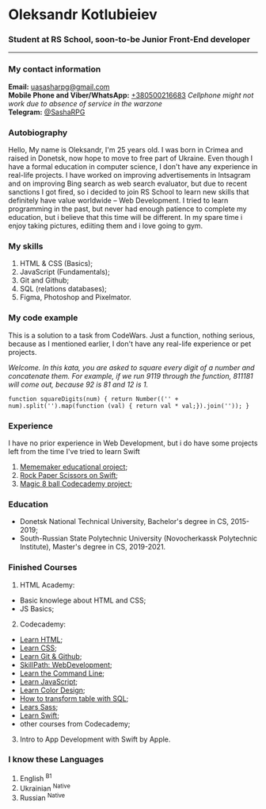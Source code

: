 
# Oleksandr Kotlubieiev

### Student at RS School, soon-to-be Junior Front-End developer

---

### My contact information

**Email:** [uasasharpg@gmail.com](mailto:uasasharpg@gmail.com)<br>
**Mobile Phone and Viber/WhatsApp:** [+380500216683](tel:+380500216683) *Cellphone might not work due to absence of service in the warzone* <br>
**Telegram:** [@SashaRPG](https://t.me/SashaRPG)<br>

### Autobiography 

Hello, My name is Oleksandr, I'm 25 years old. I was born in Crimea and raised in Donetsk, now hope to move to free part of Ukraine. Even though I have a formal education in computer science, I don't have any experience in real-life projects. I have worked on improving advertisements in Intsagram and on improving Bing search as web search evaluator, but due to recent sanctions I got fired, so i decided to join RS School to learn new skills that definitely have value worldwide – Web Development. I tried to learn programming in the past, but never had enough patience to complete my education, but i believe that this time will be different. In my spare time i enjoy taking pictures, ediiting them and i love going to gym.

### My skills

1. HTML & CSS (Basics);
2. JavaScript (Fundamentals);
3. Git and Github;
4. SQL (relations databases);
5. Figma, Photoshop and Pixelmator.

### My code example

This is a solution to a task from CodeWars. Just a function, nothing serious, because as I mentioned earlier, I don't have any real-life experience or pet projects.

*Welcome. In this kata, you are asked to square every digit of a number and concatenate them. For example, if we run 9119 through the function, 811181 will come out, because 92 is 81 and 12 is 1.*

`function squareDigits(num)
{
  return Number(('' + num).split('').map(function (val) { return val * val;}).join(''));
}
`

### Experience 

I have no prior experience in Web Development, but i do have some projects left from the time I've tried to learn Swift

1. [Mememaker educational oroject](https://github.com/SashaRPG/MemeMaker-Swift);
2. [Rock Paper Scissors on Swift](https://github.com/SashaRPG/Rock-Paper-Scissors-Intro-to-Swift);
3. [Magic 8 ball Codecademy project](https://github.com/SashaRPG/magic-8-ball-codecademy);

### Education

* Donetsk National Technical University, Bachelor's degree in CS, 2015-2019;
* South-Russian State Polytechnic University (Novocherkassk Polytechnic Institute), Master's degree in CS, 2019-2021.

### Finished Courses

1. HTML Academy: 
  - Basic knowlege about HTML and CSS;
  - JS Basics;
2. Codecademy:
  - [Learn HTML](https://www.codecademy.com/profiles/SashaRPG/certificates/9eb0741e5ebef1f9f58a53bfac67d3a7);
  - [Learn CSS](https://www.codecademy.com/profiles/SashaRPG/certificates/9a5bb1fc45b4281af1fffec93b0aaf05);
  - [Learn Git & Github](https://www.codecademy.com/profiles/SashaRPG/certificates/a8ab218d5950c29861635cc0bf12fd13);
  - [SkillPath: WebDevelopment](https://www.codecademy.com/profiles/SashaRPG/certificates/5b32457b646caa5007c30975);
  - [Learn the Command Line](https://www.codecademy.com/profiles/SashaRPG/certificates/c87ba0541f8be78bc2f4ba1128233f6f);
  - [Learn JavaScript](https://www.codecademy.com/profiles/SashaRPG/certificates/705dcb15de0da4dd9d9fc4f3274b430e);
  - [Learn Color Design](https://www.codecademy.com/profiles/SashaRPG/certificates/0a6884fad1dbf4afe5df084d2ec1e7c3);
  - [How to transform table with SQL](https://www.codecademy.com/profiles/SashaRPG/certificates/e5a7d252b2274abca4ea306d5fa4b4b6);
  - [Lears Sass](https://www.codecademy.com/profiles/SashaRPG/certificates/eb1ffda40f347629dcef6de33d3f9741);
  - [Learn Swift](https://www.codecademy.com/profiles/SashaRPG/certificates/18e90daa65479a37c8f909893ada3694);
  - other courses from Codecademy;
3. Intro to App Development with Swift by Apple.

### I know these Languages

1. English <sup>B1</sup>
2. Ukrainian <sup>Native</sup>
3. Russian <sup>Native</sup>
